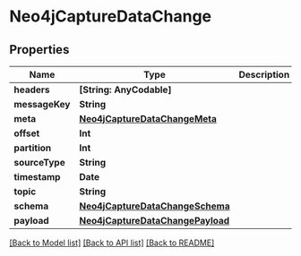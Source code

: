# Neo4jCaptureDataChange

## Properties
Name | Type | Description | Notes
------------ | ------------- | ------------- | -------------
**headers** | **[String: AnyCodable]** |  | 
**messageKey** | **String** |  | 
**meta** | [**Neo4jCaptureDataChangeMeta**](Neo4jCaptureDataChangeMeta.md) |  | 
**offset** | **Int** |  | 
**partition** | **Int** |  | 
**sourceType** | **String** |  | 
**timestamp** | **Date** |  | 
**topic** | **String** |  | 
**schema** | [**Neo4jCaptureDataChangeSchema**](Neo4jCaptureDataChangeSchema.md) |  | 
**payload** | [**Neo4jCaptureDataChangePayload**](Neo4jCaptureDataChangePayload.md) |  | 

[[Back to Model list]](../README.md#documentation-for-models) [[Back to API list]](../README.md#documentation-for-api-endpoints) [[Back to README]](../README.md)


